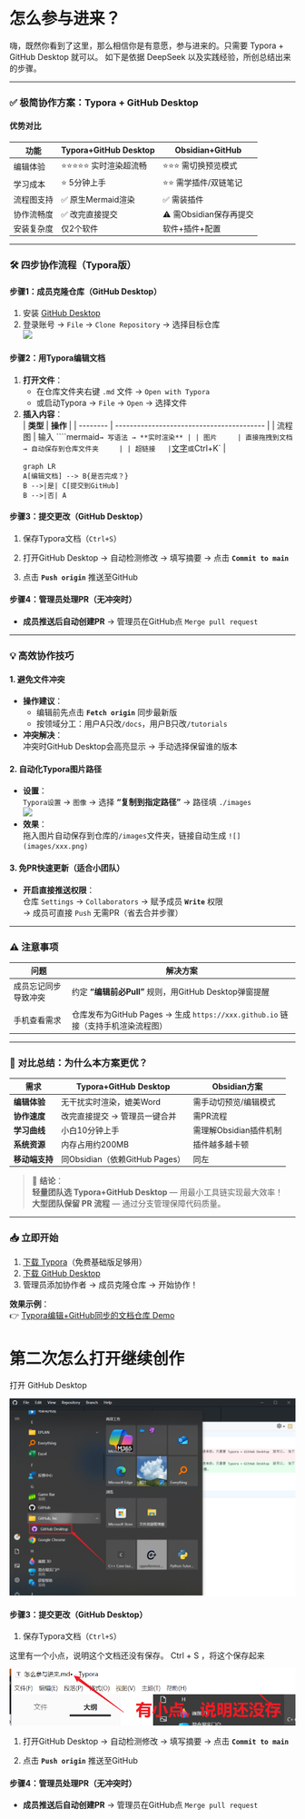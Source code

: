 # 怎么参与进来？

嗨，既然你看到了这里，那么相信你是有意愿，参与进来的。只需要 Typora + GitHub Desktop  就可以。 如下是依据 DeepSeek 以及实践经验，所创总结出来的步骤。

---

### ✅ **极简协作方案：Typora + GitHub Desktop**
#### 优势对比
| **功能**   | Typora+GitHub Desktop | Obsidian+GitHub        |
| ---------- | --------------------- | ---------------------- |
| 编辑体验   | ⭐⭐⭐⭐⭐ 实时渲染超流畅  | ⭐⭐⭐ 需切换预览模式     |
| 学习成本   | ⭐ 5分钟上手           | ⭐⭐ 需学插件/双链笔记   |
| 流程图支持 | ✅ 原生Mermaid渲染     | ✅ 需装插件             |
| 协作流畅度 | ✅ 改完直接提交        | ⚠️ 需Obsidian保存再提交 |
| 安装复杂度 | 仅2个软件             | 软件+插件+配置         |

---

### 🛠️ **四步协作流程（Typora版）**
#### 步骤1：成员克隆仓库（GitHub Desktop）
1. 安装 [GitHub Desktop](https://desktop.github.com/)
2. 登录账号 → `File` → `Clone Repository` → 选择目标仓库  
   ![](https://docs.github.com/assets/cb-29498/images/help/desktop/clone-repository-list.png)

#### 步骤2：用Typora编辑文档
1. **打开文件**：  
   - 在仓库文件夹右键 `.md` 文件 → `Open with Typora`  
   - 或启动Typora → `File` → `Open` → 选择文件
2. **插入内容**：  
   | **类型** | **操作**                                  |
   | -------- | ----------------------------------------- |
   | 流程图   | 输入 ````mermaid` → 写语法 → **实时渲染** |
   | 图片     | 直接拖拽到文档 → 自动保存到仓库文件夹     |
   | 超链接   | `[文字](URL)` 或 `Ctrl+K`                 |
   ```mermaid
   graph LR
   A[编辑文档] --> B{是否完成？}
   B -->|是| C[提交到GitHub]
   B -->|否| A
   ```

#### 步骤3：提交更改（GitHub Desktop）
1. 保存Typora文档（`Ctrl+S`）
2. 打开GitHub Desktop → 自动检测修改 → 填写摘要 → 点击 **`Commit to main`**  
   
3. 点击 **`Push origin`** 推送至GitHub

#### 步骤4：管理员处理PR（无冲突时）
- **成员推送后自动创建PR** → 管理员在GitHub点 `Merge pull request`  

---

### 💡 **高效协作技巧**
#### 1. 避免文件冲突
- **操作建议**：  
  - 编辑前先点击 **`Fetch origin`** 同步最新版  
  - 按领域分工：用户A只改`/docs`，用户B只改`/tutorials`
- **冲突解决**：  
  冲突时GitHub Desktop会高亮显示 → 手动选择保留谁的版本

#### 2. 自动化Typora图片路径
- **设置**：  
  `Typora设置` → `图像` → 选择 **“复制到指定路径”** → 路径填 `./images`  
  ![](https://typora.io/img/typora-image-settings.png)
- **效果**：  
  拖入图片自动保存到仓库的`/images`文件夹，链接自动生成 `![](images/xxx.png)`

#### 3. 免PR快速更新（适合小团队）
- **开启直接推送权限**：  
  仓库 `Settings` → `Collaborators` → 赋予成员 **`Write`** 权限  
  → 成员可直接 `Push` 无需PR（省去合并步骤）

---

### ⚠️ **注意事项**
| **问题**             | **解决方案**                                                 |
| -------------------- | ------------------------------------------------------------ |
| 成员忘记同步导致冲突 | 约定 **“编辑前必Pull”** 规则，用GitHub Desktop弹窗提醒       |
|                      |                                                              |
| 手机查看需求         | 仓库发布为GitHub Pages → 生成 `https://xxx.github.io` 链接（支持手机渲染流程图） |

---

### 🌟 **对比总结：为什么本方案更优？**
| **需求**       | **Typora+GitHub Desktop**      | **Obsidian方案**       |
| -------------- | ------------------------------ | ---------------------- |
| **编辑体验**   | 无干扰实时渲染，媲美Word       | 需手动切预览/编辑模式  |
| **协作速度**   | 改完直接提交 → 管理员一键合并  | 需PR流程               |
| **学习曲线**   | 小白10分钟上手                 | 需理解Obsidian插件机制 |
| **系统资源**   | 内存占用约200MB                | 插件越多越卡顿         |
| **移动端支持** | 同Obsidian（依赖GitHub Pages） | 同左                   |

> 💎 **结论**：  
> **轻量团队选 Typora+GitHub Desktop** — 用最小工具链实现最大效率！  
> **大型团队保留 PR 流程** — 通过分支管理保障代码质量。

---

### 📥 立即开始
1. [下载 Typora](https://typora.io/)（免费基础版足够用）  
2. [下载 GitHub Desktop](https://desktop.github.com/)  
3. 管理员添加协作者 → 成员克隆仓库 → 开始协作！  

**效果示例**：  
👉 [Typora编辑+GitHub同步的文档仓库 Demo](https://github.com/typora/typora-issues)





# 第二次怎么打开继续创作



打开 GitHub Desktop

![image-20250705083503264](./assets/image-20250705083503264.png)

#### 步骤3：提交更改（GitHub Desktop）

1. 保存Typora文档（`Ctrl+S`）

这里有一个小点，说明这个文档还没有保存。 Ctrl + S ，将这个保存起来

![image-20250705083825899](./assets/image-20250705083825899.png)







1. 打开GitHub Desktop → 自动检测修改 → 填写摘要 → 点击 **`Commit to main`**  

2. 点击 **`Push origin`** 推送至GitHub

#### 步骤4：管理员处理PR（无冲突时）

- **成员推送后自动创建PR** → 管理员在GitHub点 `Merge pull request`  
